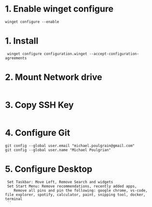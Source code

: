 # 1. Enable winget configure
```
winget configure --enable
```

# 1. Install 
```
 winget configure configuration.winget --accept-configuration-agreements
 ```

 # 2. Mount Network drive
 ```
 ```

  # 3. Copy SSH Key
 ```
 ```

# 4. Configure Git
 ```
git config --global user.email "michael.poulgrain@gmail.com"
git config --global user.name "Michael Poulgrian"
```
# 5. Configure Desktop
```
 Set Taskbar: Move Left, Remove Search and widgets
 Set Start Menu: Remove recommendations, recently added apps,
    Remove all pins and pin the following: google chrome, vs-code, file explorer, spotify, calculator, paint, snipping tool, docker, terminal
 ``

